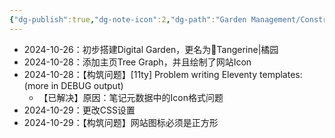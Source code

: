 ```yaml
---
{"dg-publish":true,"dg-note-icon":2,"dg-path":"Garden Management/Construction Process.md","permalink":"/Garden Management/Construction Process/","dgPassFrontmatter":true,"noteIcon":2,"created":"2024-10-26T20:16:51.000+08:00","updated":"2024-10-29T21:25:11.560+08:00"}
---
```


- 2024-10-26：初步搭建Digital Garden，更名为🍊Tangerine|橘园
- 2024-10-28：添加主页Tree Graph，并且绘制了网站Icon
- 2024-10-28：【构筑问题】[11ty] Problem writing Eleventy templates: (more in DEBUG output)
	- 【已解决】原因：笔记元数据中的Icon格式问题
- 2024-10-29：更改CSS设置
- 2024-10-29：【构筑问题】网站图标必须是正方形